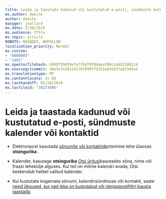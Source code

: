 ```yaml
---
title: Leida ja taastada kadunud või kustutatud e-posti, sündmuste kalender või kontaktid
ms.author: daeite
author: daeite
manager: joallard
ms.date: 5/20/2019
ms.audience: ITPro
ms.topic: article
ROBOTS: NOINDEX, NOFOLLOW
localization_priority: Normal
ms.custom:
- "8000003"
- "1991"
ms.openlocfilehash: b909735859e7e7f5d7970daea700c1a952108214
ms.sourcegitcommit: 20a3cfa10114176f8997fd151e83d167a81945e4
ms.translationtype: MT
ms.contentlocale: et-EE
ms.lasthandoff: 05/20/2019
ms.locfileid: "34273495"
---
```

# <a name="find-and-recover-missing-or-deleted-email-calendar-events-or-contacts"></a>Leida ja taastada kadunud või kustutatud e-posti, sündmuste kalender või kontaktid

- Elektronpost kasutada [sõnumite või kontaktide](https://support.office.com/article/b27e5eb7-3255-4c61-bf16-1c6a16bc2e6b)otsimine lehe ülaosas **otsinguriba** .

- Kalender, kasutage **otsinguriba** [Otsi üritusi](https://support.office.com/article/d587aaec-fb2c-4f6f-aee1-0df1fc591477)kasutades sõna, nime või fraasi lehekülje alguses. Kui teil on mitme kalendri avada, Otsi keskendub hetkel valitud kalender.

- Kui kustutate kogemata sõnumi, kalendrisündmuse või kontakti, saate [need üksused, kui nad ikka on kustutatud või rämpspostifiltri kausta taastada](https://support.office.com/article/a8ca78ac-4721-4066-95dd-571842e9fb11).
